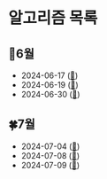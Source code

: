 # 알고리즘 목록

## 🌼6월
- 2024-06-17 ([🔗](https://github.com/trueS2/Algorithm/tree/main/2024-06-17))
- 2024-06-19 ([🔗](https://github.com/trueS2/Algorithm/tree/main/2024-06-19))
- 2024-06-30 ([🔗](https://github.com/trueS2/Algorithm/tree/main/2024-06-30))

## 🍀7월
- 2024-07-04 ([🔗](https://github.com/trueS2/Algorithm/tree/main/2024-07-04))
- 2024-07-08 ([🔗](https://github.com/trueS2/Algorithm/blob/main/2024-07-08/README.md))
- 2024-07-09 ([🔗](https://github.com/trueS2/Algorithm/blob/main/2024-07-09/README.md))

